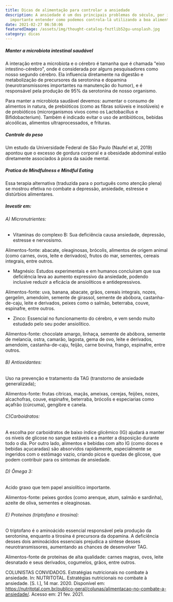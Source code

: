 ```yaml
---
title: Dicas de alimentação para controlar a ansiedade
description: A ansiedade é um dos principais problemas do século, por isso é
  importante entender como podemos controla-lá utilizando a boa alimentação
date: 2021-02-27 06:50:06
featuredImage: /assets/img/thought-catalog-fnztlib52gu-unsplash.jpg
category: dicas
---
```

##### Manter a microbiota intestinal saudável

A interação entre a microbiota e o cérebro é tamanha que é chamada "eixo intestino-cérebro", onde é considerada por alguns pesquisadores como nosso segundo cérebro. Ela influencia diretamente na digestão e metabolização de precursores da serotonina e dopamina (neurotransmissores importantes na manutenção do humor), e é responsável pela produção de 95% da serotonina de nosso organismo.

Para manter a microbiota saudável devemos: aumentar o consumo de alimentos in natura, de prebióticos (como as fibras solúveis e insolúveis) e de probióticos (microrganismos vivos como os Lactobacillus e Bifidobacterium). Também é indicado evitar o uso de antibióticos, bebidas alcoólicas, alimentos ultraprocessados, e frituras.

##### Controle do peso

Um estudo da Universidade Federal de São Paulo (Naufel et al, 2019) apontou que o excesso de gordura corporal e a obesidade abdominal estão diretamente associados à piora da saúde mental.

##### Pratica de Mindfulness e Mindful Eating

Essa terapia alternativa (traduzida para o português como atenção plena) se mostrou efetiva no combate a depressão, ansiedade, estresse e distúrbios alimentares.

##### Investir em:

###### A) Micronutrientes:

* Vitaminas do complexo B: Sua deficiência causa ansiedade, depressão, estresse e nervosismo.

Alimentos-fonte: abacate, oleaginosas, brócolis, alimentos de origem animal (como carnes, ovos, leite e derivados), frutos do mar, sementes, cereais integrais, entre outros.

* Magnésio: Estudos experimentais e em humanos concluíram que sua deficiência leva ao aumento expressivo da ansiedade, podendo inclusive reduzir a eficácia de ansiolíticos e antidepressivos.

Alimentos-fonte: uva, banana, abacate, grãos, cereais integrais, nozes, gergelim, amendoim, semente de girassol, semente de abóbora, castanha-de-caju, leite e derivados, peixes como o salmão, beterraba, couve, espinafre, entre outros.

* Zinco: Essencial no funcionamento do cérebro, e vem sendo muito estudado pelo seu poder ansiolítico.

Alimentos-fonte: chocolate amargo, linhaça, semente de abóbora, semente de melancia, ostra, camarão, lagosta, gema de ovo, leite e derivados, amendoim, castanha-de-caju, feijão, carne bovina, frango, espinafre, entre outros.

###### B) Antioxidantes:

Uso na prevenção e tratamento da TAG (transtorno de ansiedade generalizada);

Alimentos-fonte: frutas cítricas, maçãs, ameixas, cerejas, feijões, nozes, alcachofras, couve, espinafre, beterraba, brócolis e especiarias como açafrão (cúrcuma), gengibre e canela.

###### C)Carboidratos:

A escolha por carboidratos de baixo índice glicêmico (IG) ajudará a manter os níveis de glicose no sangue estáveis e a manter a disposição durante todo o dia. Por outro lado, alimentos e bebidas com alto IG (como doces e bebidas açucaradas) são absorvidos rapidamente, especialmente se ingeridos com o estômago vazio, criando picos e quedas de glicose, que podem contribuir para os sintomas de ansiedade.

###### D) Ômega 3:

Acido graxo que tem papel ansiolítico importante.

Alimentos-fonte: peixes gordos (como arenque, atum, salmão e sardinha), azeite de oliva, sementes e oleaginosas.



###### E) Proteínas (triptofano e tirosina):

O triptofano é o aminoácido essencial responsável pela produção da serotonina, enquanto a tirosina é precursora da dopamina. A deficiência desses dois aminoácidos essenciais prejudica a síntese desses neurotransmissores, aumentando as chances de desenvolver TAG.

Alimentos-fonte de proteínas de alta qualidade: carnes magras, ovos, leite desnatado e seus derivados, cogumelos, grãos, entre outros.

COLUNISTAS CONVIDADOS. Estratégias nutricionais no combate à ansiedade. In: NUTRITOTAL. Estratégias nutricionais no combate à ansiedade. \[S. l.], 14 mar. 2020. Disponível em: [](https://nutritotal.com.br/publico-geral/colunas/alimentacao-no-combate-a-ansiedade/)<https://nutritotal.com.br/publico-geral/colunas/alimentacao-no-combate-a-ansiedade/>. Acesso em: 21 fev. 2021.